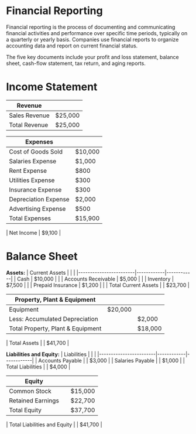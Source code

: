 # Financial Reporting

Financial reporting is the process of documenting and communicating financial activities and performance over specific time periods, typically on a quarterly or yearly basis. Companies use financial reports to organize accounting data and report on current financial status.

The five key documents include your profit and loss statement, balance sheet, cash-flow statement, tax return, and aging reports.

# Income Statement

| Revenue                |            |
|------------------------|------------|
| Sales Revenue          | $25,000    |
| Total Revenue          | $25,000    |

| Expenses               |            |
|------------------------|------------|
| Cost of Goods Sold     | $10,000    |
| Salaries Expense       | $1,000     |
| Rent Expense           | $800       |
| Utilities Expense      | $300       |
| Insurance Expense      | $300       |
| Depreciation Expense   | $2,000     |
| Advertising Expense    | $500       |
| Total Expenses         | $15,900    |

| Net Income             | $9,100     |

# Balance Sheet

**Assets:**
| Current Assets         |            |            |
|------------------------|------------|------------|
| Cash                   | $10,000    |            |
| Accounts Receivable    | $5,000     |            |
| Inventory              | $7,500     |            |
| Prepaid Insurance      | $1,200     |            |
| Total Current Assets   |            | $23,700    |

| Property, Plant & Equipment |        |            |
|-----------------------------|--------|------------|
| Equipment                   | $20,000|            |
| Less: Accumulated Depreciation |     | $2,000     |
| Total Property, Plant & Equipment |   | $18,000    |

| Total Assets            |            | $41,700    |

**Liabilities and Equity:**
| Liabilities            |            |            |
|------------------------|------------|------------|
| Accounts Payable       |            | $3,000     |
| Salaries Payable       |            | $1,000     |
| Total Liabilities      |            | $4,000     |

| Equity                 |            |            |
|------------------------|------------|------------|
| Common Stock           |            | $15,000    |
| Retained Earnings      |            | $22,700    |
| Total Equity           |            | $37,700    |

| Total Liabilities and Equity |       | $41,700    |

